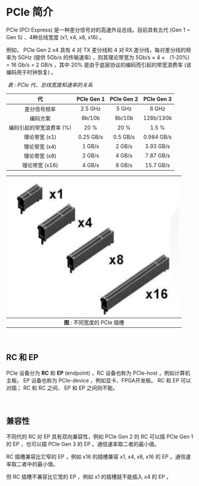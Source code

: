 # PCIe 简介

PCIe (PCI Express) 是一种差分信号对的高速外设总线。目前具有五代 (Gen 1 \~ Gen 5) 、4种总线宽度 (x1, x4, x8, x16) 。

例如， PCIe Gen 2 x4 具有 4 对 TX 差分线和 4 对 RX 差分线，每对差分线的频率为 5GHz (提供 5Gb/s 的传输速率) ，则其理论带宽为 5Gb/s × 4 × （1-20%) = 16 Gb/s = 2 GB/s ，其中 20% 是由于底层协议的编码而引起的带宽浪费率 (该编码用于时钟恢复) 。

​     *表* : *PCIe 代、总线宽度和速率的关系*

|            代            | PCIe Gen 1 | PCIe Gen 2 | PCIe Gen 3 |
| :----------------------: | :--------: | :--------: | :--------: |
|       差分信号频率       |  2.5 GHz   |   5 GHz    |   8 GHz    |
|         编码方案         |   8b/10b   |   8b/10b   | 128b/130b  |
| 编码引起的带宽浪费率 (%) |    20 %    |    20 %    |   1.5 %    |
|      理论带宽 (x1)       | 0.25 GB/s  |  0.5 GB/s  | 0.984 GB/s |
|      理论带宽 (x4)       |   1 GB/s   |   2 GB/s   | 3.93 GB/s  |
|      理论带宽 (x8)       |   2 GB/s   |   4 GB/s   | 7.87 GB/s  |
|      理论带宽 (x16)      |   4 GB/s   |   8 GB/s   | 15.7 GB/s  |



| ![PCIe总线宽度](./figures/pcie_width.png) |
| :---------------------------------------: |
|       **图** : 不同宽度的 PCIe 插槽       |

　

## RC 和 EP

PCIe 设备分为 **RC** 和 **EP** (endpoint) ，RC 设备也称为 PCIe-host ，例如计算机主板。 EP 设备也称为 PCIe-device ，例如显卡、FPGA开发板。 RC 和 EP 可以对插； RC 和 RC 之间、 EP 和 EP 之间则不能。

　

## 兼容性

不同代的 RC 对 EP 具有双向兼容性，例如 PCIe Gen 2 的 RC 可以插 PCIe Gen 1 的 EP ，也可以插 PCIe Gen 3 的 EP 。通信速率取二者的最小值。

RC 插槽兼容比它窄的 EP ，例如 x16 的插槽兼容 x1, x4, x8, x16 的 EP 。通信速率取二者中的最小值。

但 RC 插槽不兼容比它宽的 EP ，例如 x1 的插槽就不能插入 x4 的 EP 。